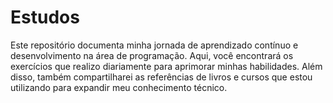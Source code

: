 # Estudos
Este repositório documenta minha jornada de aprendizado contínuo e desenvolvimento na área de programação. Aqui, você encontrará os exercícios que realizo diariamente para aprimorar minhas habilidades.  Além disso, também compartilharei as referências de livros e cursos que estou utilizando para expandir meu conhecimento técnico.
